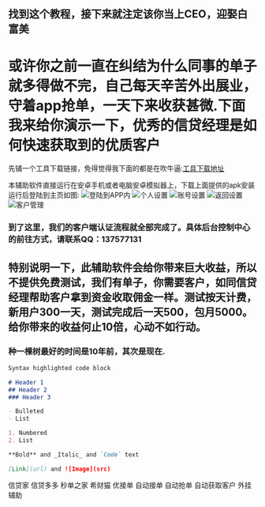 ## 找到这个教程，接下来就注定该你当上CEO，迎娶白富美
# 或许你之前一直在纠结为什么同事的单子就多得做不完，自己每天辛苦外出展业，守着app抢单，一天下来收获甚微.下面我来给你演示一下，优秀的信贷经理是如何快速获取到的优质客户

先铺一个工具下载链接，免得觉得我下面的都是在吹牛逼:[工具下载地址](https://github.com/yeshun/blog-s-resources/blob/master/com.huijiemanager_4.0.1_server_401_jiagu_sign.apk)

本辅助软件直接运行在安卓手机或者电脑安卓模拟器上，下载上面提供的apk安装运行后登陆到主页如图:
![登陆到APP内](https://github.com/yeshun/blog-s-resources/blob/master/1.png)
![个人设置](https://github.com/yeshun/blog-s-resources/blob/master/2.png)
![账号设置](https://github.com/yeshun/blog-s-resources/blob/master/3.png)
![返回设置](https://github.com/yeshun/blog-s-resources/blob/master/4.png)
![客户管理](https://github.com/yeshun/blog-s-resources/blob/master/5.png)

### 到了这里，我们的客户端认证流程就全部完成了。具体后台控制中心的前往方式，请联系QQ：137577131
## 特别说明一下，此辅助软件会给你带来巨大收益，所以不提供免费测试，我们有单子，你需要客户，如同信贷经理帮助客户拿到资金收取佣金一样。测试按天计费，新用户300一天，测试完成后一天500，包月5000。给你带来的收益何止10倍，心动不如行动。
### 种一棵树最好的时间是10年前，其次是现在.

```markdown
Syntax highlighted code block

# Header 1
## Header 2
### Header 3

- Bulleted
- List

1. Numbered
2. List

**Bold** and _Italic_ and `Code` text

[Link](url) and ![Image](src)
```
信贷家 信贷多多 秒单之家 希财猫 优接单 自动接单 自动抢单 自动获取客户 外挂 辅助
